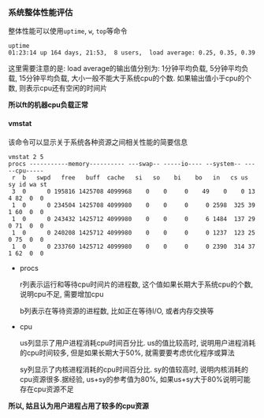 ### 系统整体性能评估

整体性能可以使用`uptime`, `w`, `top`等命令

```shell
uptime
01:23:14 up 164 days, 21:53,  8 users,  load average: 0.25, 0.35, 0.39
```

这里需要注意的是: load average的输出值分别为: 1分钟平均负载, 5分钟平均负载, 15分钟平均负载, 大小一般不能大于系统cpu的个数. 如果输出值小于cpu的个数, 则表示cpu还有空闲的时间片

**所以ft的机器cpu负载正常**

#### vmstat

该命令可以显示关于系统各种资源之间相关性能的简要信息

```shell
vmstat 2 5
procs -----------memory---------- ---swap-- -----io---- --system-- -----cpu-----
 r  b   swpd   free   buff  cache   si   so    bi    bo   in   cs us sy id wa st
 3  0      0 195816 1425708 4099968    0    0     0    49    0    0 13  4 82  0  0	
 1  0      0 234504 1425708 4099980    0    0     0     0 2598  325 39  1 60  0  0	
 1  0      0 243432 1425712 4099980    0    0     0     6 1484  137 29  0 71  0  0	
 1  0      0 240208 1425712 4099980    0    0     0     0 1237  123 25  0 75  0  0	
 1  0      0 233760 1425712 4099980    0    0     0     0 2390  314 37  1 62  0  0
```

* procs

  r列表示运行和等待cpu时间片的进程数, 这个值如果长期大于系统cpu的个数, 说明cpu不足, 需要增加cpu

  b列表示在等待资源的进程数, 比如正在等待I/O, 或者内存交换等

* cpu

  us列显示了用户进程消耗cpu时间百分比. us的值比较高时, 说明用户进程消耗的cpu时间较多, 但是如果长期大于50%, 就需要要考虑优化程序或算法

  sy列显示了内核进程消耗的cpu时间百分比. sy的值较高时, 说明内核消耗的cpu资源很多.据经验, us+sy的参考值为80%, 如果us+sy大于80%说明可能存在cpu资源不足

**所以, 姑且认为用户进程占用了较多的cpu资源**

